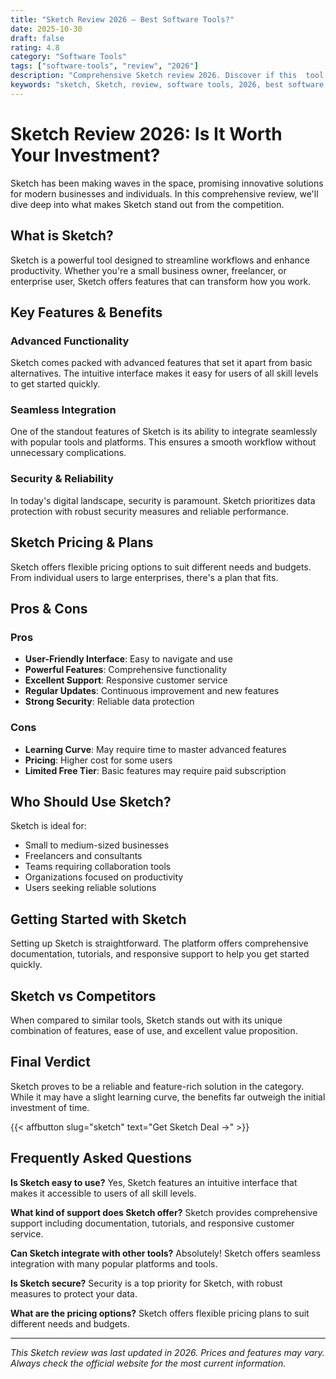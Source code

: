 ```yaml
---
title: "Sketch Review 2026 – Best Software Tools?"
date: 2025-10-30
draft: false
rating: 4.8
category: "Software Tools"
tags: ["software-tools", "review", "2026"]
description: "Comprehensive Sketch review 2026. Discover if this  tool is the best choice for your needs."
keywords: "sketch, Sketch, review, software tools, 2026, best software tools"
---
```


# Sketch Review 2026: Is It Worth Your Investment?

Sketch has been making waves in the  space, promising innovative solutions for modern businesses and individuals. In this comprehensive review, we'll dive deep into what makes Sketch stand out from the competition.

## What is Sketch?

Sketch is a powerful  tool designed to streamline workflows and enhance productivity. Whether you're a small business owner, freelancer, or enterprise user, Sketch offers features that can transform how you work.

## Key Features & Benefits

### Advanced Functionality
Sketch comes packed with advanced features that set it apart from basic alternatives. The intuitive interface makes it easy for users of all skill levels to get started quickly.

### Seamless Integration
One of the standout features of Sketch is its ability to integrate seamlessly with popular tools and platforms. This ensures a smooth workflow without unnecessary complications.

### Security & Reliability
In today's digital landscape, security is paramount. Sketch prioritizes data protection with robust security measures and reliable performance.

## Sketch Pricing & Plans

Sketch offers flexible pricing options to suit different needs and budgets. From individual users to large enterprises, there's a plan that fits.

## Pros & Cons

### Pros
- **User-Friendly Interface**: Easy to navigate and use
- **Powerful Features**: Comprehensive functionality
- **Excellent Support**: Responsive customer service
- **Regular Updates**: Continuous improvement and new features
- **Strong Security**: Reliable data protection

### Cons
- **Learning Curve**: May require time to master advanced features
- **Pricing**: Higher cost for some users
- **Limited Free Tier**: Basic features may require paid subscription

## Who Should Use Sketch?

Sketch is ideal for:
- Small to medium-sized businesses
- Freelancers and consultants
- Teams requiring collaboration tools
- Organizations focused on productivity
- Users seeking reliable  solutions

## Getting Started with Sketch

Setting up Sketch is straightforward. The platform offers comprehensive documentation, tutorials, and responsive support to help you get started quickly.

## Sketch vs Competitors

When compared to similar tools, Sketch stands out with its unique combination of features, ease of use, and excellent value proposition.

## Final Verdict

Sketch proves to be a reliable and feature-rich solution in the  category. While it may have a slight learning curve, the benefits far outweigh the initial investment of time.

{{< affbutton slug="sketch" text="Get Sketch Deal →" >}}

## Frequently Asked Questions

**Is Sketch easy to use?**
Yes, Sketch features an intuitive interface that makes it accessible to users of all skill levels.

**What kind of support does Sketch offer?**
Sketch provides comprehensive support including documentation, tutorials, and responsive customer service.

**Can Sketch integrate with other tools?**
Absolutely! Sketch offers seamless integration with many popular platforms and tools.

**Is Sketch secure?**
Security is a top priority for Sketch, with robust measures to protect your data.

**What are the pricing options?**
Sketch offers flexible pricing plans to suit different needs and budgets.

---

*This Sketch review was last updated in 2026. Prices and features may vary. Always check the official website for the most current information.*
